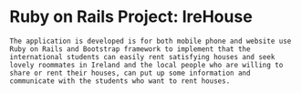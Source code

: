 # Ruby on Rails Project: IreHouse

    The application is developed is for both mobile phone and website use Ruby on Rails and Bootstrap framework to implement that the international students can easily rent satisfying houses and seek lovely roommates in Ireland and the local people who are willing to share or rent their houses, can put up some information and communicate with the students who want to rent houses.
